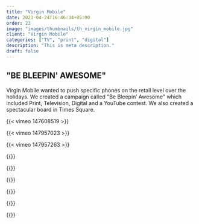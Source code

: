 ```yaml
---
title: "Virgin Mobile"
date: 2021-04-24T16:46:34+05:00
order: 23
image: "images/thumbnails/th_virgin_mobile.jpg"
client: "Virgin Mobile"
categories: ["TV", "print", "digital"]
description: "This is meta description."
draft: false
---
```


## "BE BLEEPIN' AWESOME"

Virgin Mobile wanted to push specific phones on the retail level over the holidays. We created a campaign called "Be Bleepin’ Awesome" which included Print, Television, Digital and a YouTube contest. We also created a spectacular board in Times Square.

{{< vimeo 147608519 >}}

{{< vimeo 147957023 >}}

{{< vimeo 147957263 >}}

{{<img-responsive src="/images/portfolio/virgin_mobile/VM445_01.jpg">}}

{{<img-responsive src="/images/portfolio/virgin_mobile/VM445_04.jpg">}}

{{<img-responsive src="/images/portfolio/virgin_mobile/stggbleepinscreen.jpg">}}

{{<img-responsive src="/images/portfolio/virgin_mobile/stggbleepinscreen4.jpg">}}

{{<img-responsive src="/images/portfolio/virgin_mobile/stggbleepinscreen5.jpg">}}

{{<img-responsive src="/images/portfolio/virgin_mobile/stggbleepinscreen3.jpg">}}

